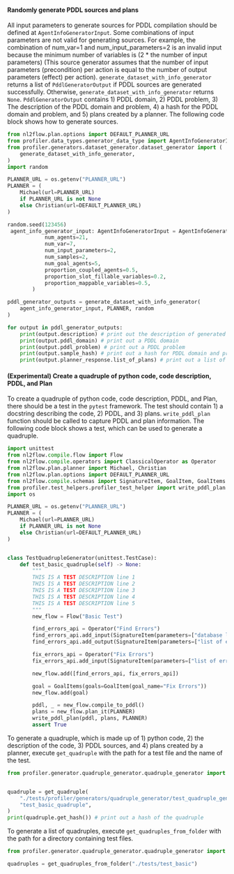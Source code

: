 #### Randomly generate PDDL sources and plans

All input parameters to generate sources for PDDL compilation should be defined at `AgentInfoGeneratorInput`. Some combinations of input parameters are not valid for generating sources. For example, the combination of num_var=1 and num_input_parameters=2 is an invalid input because the minimum number of variables is (2 * the number of input parameters) (This source generator assumes that the number of input parameters (precondition) per action is equal to the number of output parameters (effect) per action). `generate_dataset_with_info_generator` returns a list of `PddlGeneratorOutput` if PDDL sources are generated successfully. Otherwise, `generate_dataset_with_info_generator` returns `None`. `PddlGeneratorOutput` contains 1) PDDL domain, 2) PDDL problem, 3) The description of the PDDL domain and problem, 4) a hash for the PDDL domain and problem, and 5) plans created by a planner. The following code block shows how to generate sources.

```python
from nl2flow.plan.options import DEFAULT_PLANNER_URL
from profiler.data_types.generator_data_type import AgentInfoGeneratorInput
from profiler.generators.dataset_generator.dataset_generator import (
    generate_dataset_with_info_generator,
)
import random

PLANNER_URL = os.getenv("PLANNER_URL")
PLANNER = (
    Michael(url=PLANNER_URL)
    if PLANNER_URL is not None
    else Christian(url=DEFAULT_PLANNER_URL)
)

random.seed(123456)
 agent_info_generator_input: AgentInfoGeneratorInput = AgentInfoGeneratorInput(
            num_agents=21,
            num_var=7,
            num_input_parameters=2,
            num_samples=2,
            num_goal_agents=5,
            proportion_coupled_agents=0.5,
            proportion_slot_fillable_variables=0.2,
            proportion_mappable_variables=0.5,
        )

pddl_generator_outputs = generate_dataset_with_info_generator(
    agent_info_generator_input, PLANNER, random
)

for output in pddl_generator_outputs:
    print(output.description) # print out the description of generated PDDL domain and problem
    print(output.pddl_domain) # print out a PDDL domain
    print(output.pddl_problem) # print out a PDDL problem
    print(output.sample_hash) # print out a hash for PDDL domain and problem
    print(output.planner_response.list_of_plans) # print out a list of plans
```


#### (Experimental) Create a quadruple of python code, code description, PDDL, and Plan

To create a quadruple of python code, code description, PDDL, and Plan, there should be a test in the `pytest` framework. The test should contain 1) a docstring describing the code, 2) PDDL, and 3) plans. `write_pddl_plan` function should be called to capture PDDL and plan information. The following code block shows a test, which can be used to generate a quadruple.

```python
import unittest
from nl2flow.compile.flow import Flow
from nl2flow.compile.operators import ClassicalOperator as Operator
from nl2flow.plan.planner import Michael, Christian
from nl2flow.plan.options import DEFAULT_PLANNER_URL
from nl2flow.compile.schemas import SignatureItem, GoalItem, GoalItems
from profiler.test_helpers.profiler_test_helper import write_pddl_plan
import os

PLANNER_URL = os.getenv("PLANNER_URL")
PLANNER = (
    Michael(url=PLANNER_URL)
    if PLANNER_URL is not None
    else Christian(url=DEFAULT_PLANNER_URL)
)


class TestQuadrupleGenerator(unittest.TestCase):
    def test_basic_quadruple(self) -> None:
        """
        THIS IS A TEST DESCRIPTION line 1
        THIS IS A TEST DESCRIPTION line 2
        THIS IS A TEST DESCRIPTION line 3
        THIS IS A TEST DESCRIPTION line 4
        THIS IS A TEST DESCRIPTION line 5
        """
        new_flow = Flow("Basic Test")

        find_errors_api = Operator("Find Errors")
        find_errors_api.add_input(SignatureItem(parameters=["database link"]))
        find_errors_api.add_output(SignatureItem(parameters=["list of errors"]))

        fix_errors_api = Operator("Fix Errors")
        fix_errors_api.add_input(SignatureItem(parameters=["list of errors"]))

        new_flow.add([find_errors_api, fix_errors_api])

        goal = GoalItems(goals=GoalItem(goal_name="Fix Errors"))
        new_flow.add(goal)

        pddl, _ = new_flow.compile_to_pddl()
        plans = new_flow.plan_it(PLANNER)
        write_pddl_plan(pddl, plans, PLANNER)
        assert True
```

To generate a quadruple, which is made up of 1) python code, 2) the description of the code, 3) PDDL sources, and 4) plans created by a planner, execute `get_quadruple` with the path for a test file and the name of the test.

```python
from profiler.generator.quadruple_generator.quadruple_generator import get_quadruple


quadruple = get_quadruple(
    "./tests/profiler/generators/quadruple_generator/test_quadruple_generator.py",
    "test_basic_quadruple",
)
print(quadruple.get_hash()) # print out a hash of the quadruple
```

To generate a list of quadruples, execute `get_quadruples_from_folder` with the path for a directory containing test files.

```python
from profiler.generator.quadruple_generator.quadruple_generator import get_quadruples_from_folder

quadruples = get_quadruples_from_folder("./tests/test_basic")
```
